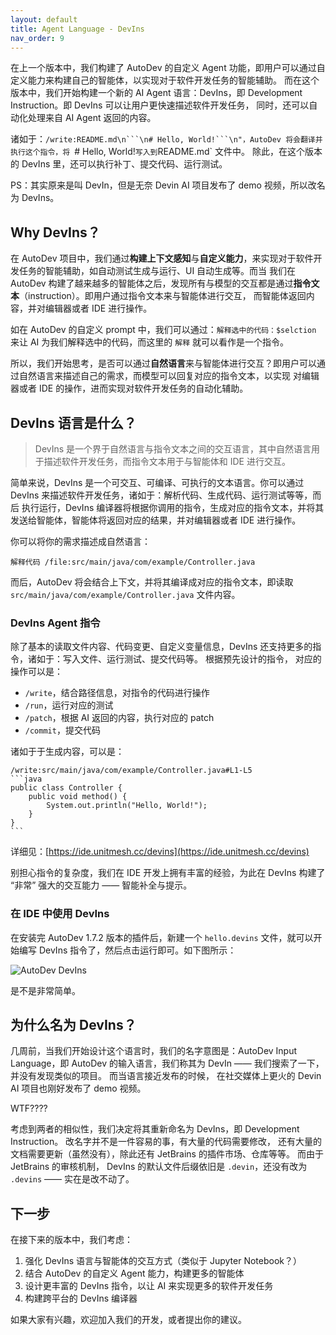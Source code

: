 ```yaml
---
layout: default
title: Agent Language - DevIns
nav_order: 9
---
```


在上一个版本中，我们构建了 AutoDev 的自定义 Agent 功能，即用户可以通过自定义能力来构建自己的智能体，以实现对于软件开发任务的智能辅助。
而在这个版本中，我们开始构建一个新的 AI Agent 语言：DevIns，即 Development Instruction。即 DevIns 可以让用户更快速描述软件开发任务，
同时，还可以自动化处理来自 AI Agent 返回的内容。

诸如于：`/write:README.md\n```\n# Hello, World!```\n"，AutoDev 将会翻译并执行这个指令，将 `# Hello, World!` 写入到 `README.md` 文件中。
除此，在这个版本的 DevIns 里，还可以执行补丁、提交代码、运行测试。

PS：其实原来是叫 DevIn，但是无奈 Devin AI 项目发布了 demo 视频，所以改名为 DevIns。

## Why DevIns？

在 AutoDev 项目中，我们通过**构建上下文感知**与**自定义能力**，来实现对于软件开发任务的智能辅助，如自动测试生成与运行、UI
自动生成等。而当
我们在 AutoDev 构建了越来越多的智能体之后，发现所有与模型的交互都是通过**指令文本**（instruction）。即用户通过指令文本来与智能体进行交互，
而智能体返回内容，并对编辑器或者 IDE 进行操作。

如在 AutoDev 的自定义 prompt 中，我们可以通过：`解释选中的代码：$selction` 来让 AI 为我们解释选中的代码，而这里的 `解释`
就可以看作是一个指令。

所以，我们开始思考，是否可以通过**自然语言**来与智能体进行交互？即用户可以通过自然语言来描述自己的需求，而模型可以回复对应的指令文本，以实现
对编辑器或者 IDE 的操作，进而实现对软件开发任务的自动化辅助。

## DevIns 语言是什么？

> DevIns 是一个界于自然语言与指令文本之间的交互语言，其中自然语言用于描述软件开发任务，而指令文本用于与智能体和 IDE 进行交互。

简单来说，DevIns 是一个可交互、可编译、可执行的文本语言。你可以通过 DevIns 来描述软件开发任务，诸如于：解析代码、生成代码、运行测试等等，而后
执行运行，DevIns 编译器将根据你调用的指令，生成对应的指令文本，并将其发送给智能体，智能体将返回对应的结果，并对编辑器或者 IDE
进行操作。

你可以将你的需求描述成自然语言：

```devin
解释代码 /file:src/main/java/com/example/Controller.java
```

而后，AutoDev 将会结合上下文，并将其编译成对应的指令文本，即读取 `src/main/java/com/example/Controller.java` 文件内容。

### DevIns Agent 指令

除了基本的读取文件内容、代码变更、自定义变量信息，DevIns 还支持更多的指令，诸如于：写入文件、运行测试、提交代码等。 根据预先设计的指令，
对应的操作可以是：

- `/write`，结合路径信息，对指令的代码进行操作
- `/run`，运行对应的测试
- `/patch`，根据 AI 返回的内容，执行对应的 patch
- `/commit`，提交代码

诸如于于生成内容，可以是：

    /write:src/main/java/com/example/Controller.java#L1-L5
    ```java
    public class Controller {
        public void method() {
            System.out.println("Hello, World!");
        }
    }
    ```

详细见：[https://ide.unitmesh.cc/devins](https://ide.unitmesh.cc/devins)

别担心指令的复杂度，我们在 IDE 开发上拥有丰富的经验，为此在 DevIns 构建了 “非常” 强大的交互能力 —— 智能补全与提示。

### 在 IDE 中使用 DevIns

在安装完 AutoDev 1.7.2  版本的插件后，新建一个 `hello.devins` 文件，就可以开始编写 DevIns 指令了，然后点击运行即可。如下图所示：

![AutoDev DevIns](https://unitmesh.cc/auto-dev/autodev-devins.png)

是不是非常简单。

## 为什么名为 DevIns？

几周前，当我们开始设计这个语言时，我们的名字意图是：AutoDev Input Language，即 AutoDev 的输入语言，我们称其为 DevIn ——
我们搜索了一下， 并没有发现类似的项目。 而当语言接近发布的时候， 在社交媒体上更火的 Devin AI 项目也刚好发布了 demo 视频。

WTF????

考虑到两者的相似性，我们决定将其重新命名为 DevIns，即 Development Instruction。 改名字并不是一件容易的事，有大量的代码需要修改，
还有大量的文档需要更新（虽然没有），除此还有 JetBrains 的插件市场、仓库等等。 而由于 JetBrains 的审核机制，
DevIns 的默认文件后缀依旧是 `.devin`，还没有改为 `.devins` —— 实在是改不动了。

## 下一步

在接下来的版本中，我们考虑：

1. 强化 DevIns 语言与智能体的交互方式（类似于 Jupyter Notebook？）
2. 结合 AutoDev 的自定义 Agent 能力，构建更多的智能体
3. 设计更丰富的 DevIns 指令，以让 AI 来实现更多的软件开发任务
4. 构建跨平台的 DevIns 编译器

如果大家有兴趣，欢迎加入我们的开发，或者提出你的建议。
